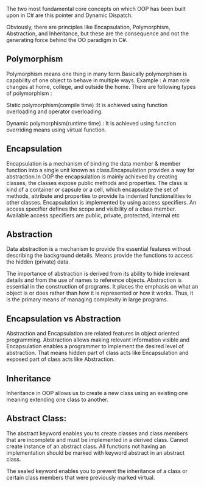 The two most fundamental core concepts on which OOP has been built upon in C# are this pointer and Dynamic Dispatch.

Obviously, there are principles like Encapsulation, Polymorphism, Abstraction, and Inheritance, but these are the consequence and not the generating force behind the OO paradigm in C#.

## Polymorphism
Polymorphism means one thing in many form.Basically polymorphism is capability of one object to behave in multiple ways. Example : A man role changes at home, college, and outside the home. There are following types of polymorphism :

Static polymorphism(compile time) :It is achieved using function overloading and operator overloading.

Dynamic polymorphism(runtime time) : It is achieved using function overriding means using virtual function.

## Encapsulation
Encapsulation is a mechanism of binding the data member & member function into a single unit known as class.Encapsulation provides a way for abstraction.In OOP the encapsulation is mainly achieved by creating classes, the classes expose public methods and properties. The class is kind of a container or capsule or a cell, which encapsulate the set of methods, attribute and properties to provide its indented functionalities to other classes.
Encapsulation is implemented by using access specifiers. An access specifier defines the scope and visibility of a class member. Available access specifiers are public, private, protected, internal etc

## Abstraction
Data abstraction is a mechanism to provide the essential features without describing the background details. Means provide the functions to access the hidden (private) data.

The importance of abstraction is derived from its ability to hide irrelevant details and from the use of names to reference objects. Abstraction is essential in the construction of programs. It places the emphasis on what an object is or does rather than how it is represented or how it works. Thus, it is the primary means of managing complexity in large programs.

## Encapsulation vs Abstraction
Abstraction and Encapsulation are related features in object oriented programming. Abstraction allows making relevant information visible and Encapsulation enables a programmer to implement the desired level of abstraction. That means hidden part of class acts like Encapsulation and exposed part of class acts like Abstraction.

## Inheritance
Inheritance in OOP allows us to create a new class using an existing one meaning extending one class to another.

## Abstract Class:
The abstract keyword enables you to create classes and class members that are incomplete and must be implemented in a derived class.
Cannot create instance of an abstract class.
All functions not having an implementation should be marked with keyword abstract in an abstract class.

The sealed keyword enables you to prevent the inheritance of a class or certain class members that were previously marked virtual.

